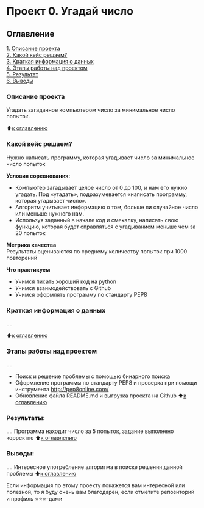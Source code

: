# Проект 0. Угадай число

## Оглавление  
[1. Описание проекта](.README.md#Описание-проекта)  
[2. Какой кейс решаем?](.README.md#Какой-кейс-решаем)  
[3. Краткая информация о данных](.README.md#Краткая-информация-о-данных)  
[4. Этапы работы над проектом](.README.md#Этапы-работы-над-проектом)  
[5. Результат](.README.md#Результат)    
[6. Выводы](.README.md#Выводы) 

### Описание проекта    
Угадать загаданное компьютером число за минимальное число попыток.

:arrow_up:[к оглавлению](_)


### Какой кейс решаем?    
Нужно написать программу, которая угадывает число за минимальное число попыток

**Условия соревнования:**  
- Компьютер загадывает целое число от 0 до 100, и нам его нужно угадать. Под «угадать», подразумевается «написать программу, которая угадывает число».
- Алгоритм учитывает информацию о том, больше ли случайное число или меньше нужного нам.
- Используя заданный в начале код и смекалку, написать свою функцию, которая будет справляться с угадыванием меньше чем за 20 попыток

**Метрика качества**     
Результаты оцениваются по среднему количеству попыток при 1000 повторений

**Что практикуем**     
- Учимся писать хороший код на python
- Учимся взаимодействовать с Github
- Учимся оформлять программу по стандарту PEP8

### Краткая информация о данных
....
  
:arrow_up:[к оглавлению](.README.md#Оглавление)


### Этапы работы над проектом  
....
- Поиск и решение проблемы с помощью бинарного поиска
- Оформление программы по стандарту PEP8 и проверка при помощи инструмента http://pep8online.com/
- Обновление файла README.md и выгрузка проекта на Github
:arrow_up:[к оглавлению](.README.md#Оглавление)


### Результаты:  
....
Программа находит число за 5 попыток, задание выполнено корректно
:arrow_up:[к оглавлению](.README.md#Оглавление)


### Выводы:  
....
Интересное употребление алгоритма в поиске решения данной проблемы
:arrow_up:[к оглавлению](.README.md#Оглавление)


Если информация по этому проекту покажется вам интересной или полезной, то я буду очень вам благодарен, если отметите репозиторий и профиль ⭐️⭐️⭐️-дами